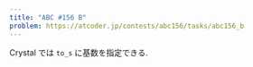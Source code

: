 ```yaml
---
title: "ABC #156 B"
problem: https://atcoder.jp/contests/abc156/tasks/abc156_b
---
```

Crystal では `to_s` に基数を指定できる.
